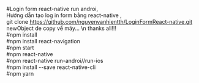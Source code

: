 ﻿#Login form react-native run androi, <br/> Hướng dẫn tạo log in form bằng react-native ,<br/> git clone https://github.com/nguyenvanhientth/LoginFormReact-native.git newObject de copy về máy... \n thanks all!!! <br/>
#npm install<br/>
#npm install react-navigation <br/>
#npm start<br/>
#npm react-native<br/>
#npm react-native run-androi//run-ios<br/>
#npm install --save  react-native-cli<br/>
#npm yarn<br/>

